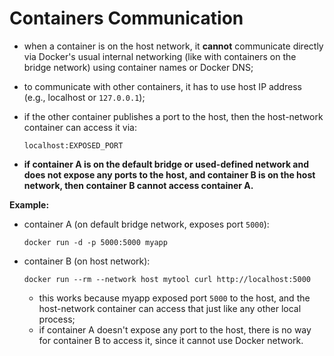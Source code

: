 # Containers Communication

- when a container is on the host network, it **cannot** communicate directly via Docker's usual internal networking (like with containers on the bridge network) using container names or Docker DNS;
- to communicate with other containers, it has to use host IP address (e.g., localhost or `127.0.0.1`);
- if the other container publishes a port to the host, then the host-network container can access it via:
    ```commandline
    localhost:EXPOSED_PORT
    ```


- **if container A is on the default bridge or used-defined network and does not expose any ports to the host, and container B is on the host network, then container B cannot access container A.**

**Example:**
- container A (on default bridge network, exposes port `5000`):

    ```commandline
    docker run -d -p 5000:5000 myapp
    ```


- container B (on host network):

    ```commandline
    docker run --rm --network host mytool curl http://localhost:5000
    ```

  - this works because myapp exposed port `5000` to the host, and the host-network container can access that just like any other local process;
  - if container A doesn't expose any port to the host, there is no way for container B to access it, since it cannot use Docker network.
